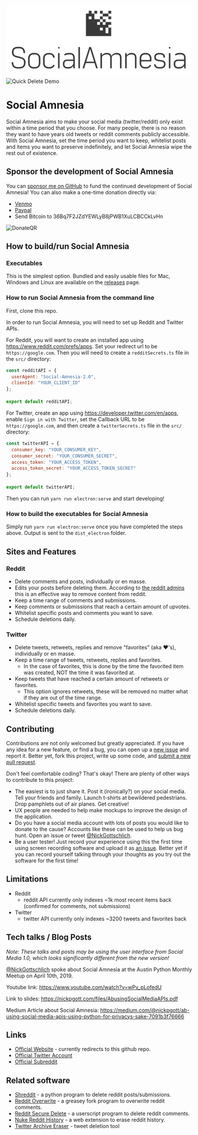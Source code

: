 ![Social Amnesia Logo](/assets/FullLogo.png)
![Quick Delete Demo](/assets/QuickDeleteDemo.gif)


# Social Amnesia
Social Amnesia aims to make your social media (twitter/reddit) only exist within a time period that you choose. For many people, there is no reason they want to have years old tweets or reddit comments publicly accessible. With Social Amnesia, set the time period you want to keep, whitelist posts and items you want to preserve indefinitely, and let Social Amnesia wipe the rest out of existence.

## Sponsor the development of Social Amnesia

You can [sponsor me on GitHub](https://github.com/sponsors/Nick-Gottschlich) to fund the continued development of Social Amnesia!
You can also make a one-time donation directly via:

- [Venmo](https://venmo.com/code?user_id=1345298144165889018)
- [Paypal](https://www.paypal.me/nickpgott)
- Send Bitcoin to 36Bq7F2JZdYEWLyB8jPWB1XuLCBCCkLvHn

![DonateQR](/assets/DonateQR/png)

## How to build/run Social Amnesia

### Executables

This is the simplest option. Bundled and easily usable files for Mac, Windows and Linux are available on the [releases](https://github.com/Nick-Gottschlich/Social-Amnesia/releases) page.

### How to run Social Amnesia from the command line
First, clone this repo.

In order to run Social Amnesia, you will need to set up Reddit and Twitter APIs.

For Reddit, you will want to create an installed app using https://www.reddit.com/prefs/apps. Set your redirect url to be `https://google.com`. Then you will need to create a `redditSecrets.ts` file in the `src/` directory:

```javascript
const redditAPI = {
  userAgent: "Social-Amnesia-2.0",
  clientId: "YOUR_CLIENT_ID"
};

export default redditAPI;
```

For Twitter, create an app using https://developer.twitter.com/en/apps, enable `Sign in with Twitter`, set the Callback URL to be `https://google.com`, and then create a `twitterSecrets.ts` file in the `src/` directory:

```javascript
const twitterAPI = {
  consumer_key: "YOUR_CONSUMER_KEY",
  consumer_secret: "YOUR_CONSUMER_SECRET",
  access_token: "YOUR_ACCESS_TOKEN",
  access_token_secret: "YOUR_ACCESS_TOKEN_SECRET"
};

export default twitterAPI;
```

Then you can run `yarn run electron:serve` and start developing!

### How to build the executables for Social Amnesia

Simply run `yarn run electron:serve` once you have completed the steps above. Output is sent to the `dist_electron` folder.

## Sites and Features

### Reddit
* Delete comments and posts, individually or en masse.
* Edits your posts before deleting them. According to [the reddit admins](https://www.reddit.com/r/blog/comments/1dhw2j/reddits_privacy_policy_has_been_rewritten_from/c9qgbbb/) this is an effective way to remove content from reddit.
* Keep a time range of comments and submissions.
* Keep comments or submissions that reach a certain amount of upvotes.
* Whitelist specific posts and comments you want to save.
* Schedule deletions daily.

### Twitter
* Delete tweets, retweets, replies and remove "favorites" (aka ❤️'s), individually or en masse.
* Keep a time range of tweets, retweets, replies and favorites.
  * In the case of favorites, this is done by the time the favorited item was created, NOT the time it was favorited at.
* Keep tweets that have reached a certain amount of retweets or favorites.
  * This option ignores retweets, these will be removed no matter what if they are out of the time range.
* Whitelist specific tweets and favorites you want to save.
* Schedule deletions daily.

## Contributing

Contributions are not only welcomed but greatly appreciated. If you have any idea for a new feature, or find a bug, you can open up a [new issue](https://github.com/Nick-Gottschlich/Social-Amnesia/issues/new) and report it. Better yet, fork this project, write up some code, and [submit a new pull request](https://github.com/Nick-Gottschlich/Social-Amnesia/compare).

Don't feel comfortable coding? That's okay! There are plenty of other ways to contribute to this project: 
- The easiest is to just share it. Post it (ironically?) on your social media. Tell your friends and family. Launch t-shirts at bewildered pedestrians. Drop pamphlets out of air planes. Get creative!
- UX people are needed to help make mockups to improve the design of the application.
- Do you have a social media account with lots of posts you would like to donate to the cause? Accounts like these can be used to help us bug hunt. Open an issue or tweet [@NickGottschlich](https://twitter.com/NickGottschlich).
- Be a user tester! Just record your experience using this the first time using screen recording software and upload it as [an issue](https://github.com/Nick-Gottschlich/Social-Amnesia/issues/new). Better yet if you can record yourself talking through your thoughts as you try out the software for the first time!

## Limitations

- Reddit
  - reddit API currently only indexes ~1k most recent items back (confirmed for comments, not submissions)
- Twitter
  - twitter API currently only indexes ~3200 tweets and favorites back

## Tech talks / Blog Posts

*Note: These talks and posts may be using the user interface from Social Media 1.0, which looks significantly different from the new version!*

[@NickGottschlich](https://twitter.com/NickGottschlich) spoke about Social Amnesia at the Austin Python Monthly Meetup on April 10th, 2019.

Youtube link: https://www.youtube.com/watch?v=wPv_pLofedU

Link to slides: https://nickpgott.com/files/AbusingSocialMediaAPIs.pdf 

Medium Article about Social Amnesia: https://medium.com/@nickpgott/ab-using-social-media-apis-using-python-for-privacys-sake-7091b3f76666

## Links

- [Official Website](https://socialamnesia.com) - currently redirects to this github repo.
- [Official Twitter Account](https://twitter.com/social_amnesia)
- [Official Subreddit](http://reddit.com/r/socialamnesia)

## Related software

- [Shreddit](https://github.com/x89/Shreddit) - a python program to delete reddit posts/submissions.
- [Reddit Overwrite](https://greasyfork.org/en/scripts/10380-reddit-overwrite) - a greasey fork program to overwrite reddit comments.
- [Reddit Secure Delete](https://userscripts-mirror.org/scripts/show/166415) - a userscript program to delete reddit comments.
- [Nuke Reddit History](https://www.reddit.com/r/NukeRedditHistory/) - a web extension to erase reddit history.
- [Twitter Archive Eraser](https://github.com/martani/Twitter-Archive-Eraser) - tweet deletion tool
